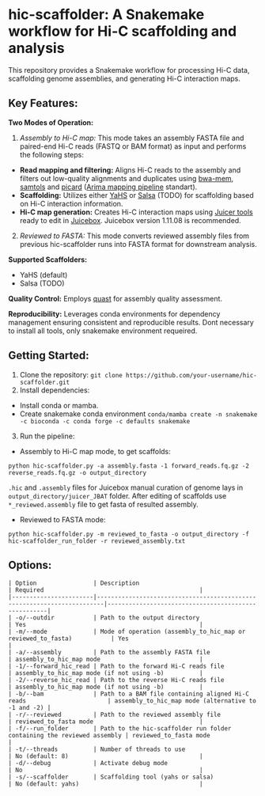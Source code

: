 # hic-scaffolder: A Snakemake workflow for Hi-C scaffolding and analysis
This repository provides a Snakemake workflow for processing Hi-C data, scaffolding genome assemblies, and generating Hi-C interaction maps.

## Key Features:
**Two Modes of Operation:** 

1. *Assembly to Hi-C map:* This mode takes an assembly FASTA file and paired-end Hi-C reads (FASTQ or BAM format) as input and performs the following steps:
- **Read mapping and filtering:** Aligns Hi-C reads to the assembly and filters out low-quality alignments and duplicates using [bwa-mem](https://github.com/bwa-mem2/bwa-mem2), [samtols](https://github.com/samtools/samtools) and [picard](https://github.com/broadinstitute/picard) ([Arima mapping pipeline](https://github.com/ArimaGenomics/mapping_pipeline) standart).
- **Scaffolding:** Utilizes either [YaHS](https://github.com/c-zhou/yahs) or [Salsa](https://github.com/marbl/SALSA) (TODO) for scaffolding based on Hi-C interaction information.
- **Hi-C map generation:** Creates Hi-C interaction maps using [Juicer tools](https://github.com/aidenlab/JuicerTools) ready to edit in [Juicebox](https://github.com/aidenlab/Juicebox). Juicebox version 1.11.08 is recommended.
2. *Reviewed to FASTA:* This mode converts reviewed assembly files from previous hic-scaffolder runs into FASTA format for downstream analysis.
   
**Supported Scaffolders:**
- YaHS (default)
- Salsa (TODO)

**Quality Control:** Employs [quast](https://github.com/ablab/quast) for assembly quality assessment.

**Reproducibility:** Leverages conda environments for dependency management ensuring consistent and reproducible results. Dont necessary to install all tools, only snakemake environment requeired.

## Getting Started:
1. Clone the repository:
```git clone https://github.com/your-username/hic-scaffolder.git```
2. Install dependencies:
- Install conda or mamba.
- Create snakemake conda environment `conda/mamba create -n snakemake -c bioconda -c conda forge -c defaults snakemake`
3. Run the pipeline:
- Assembly to Hi-C map mode, to get scaffolds:

```python hic-scaffolder.py -a assembly.fasta -1 forward_reads.fq.gz -2 reverse_reads.fq.gz -o output_directory```

`.hic` and `.assembly` files for Juicebox manual curation of genome lays in `output_directory/juicer_JBAT` folder. After editing of scaffolds use `*_reviewed.assembly` file to get fasta of resulted assembly. 
- Reviewed to FASTA mode:
   
```python hic-scaffolder.py -m reviewed_to_fasta -o output_directory -f hic-scaffolder_run_folder -r reviewed_assembly.txt```

## Options:
```
| Option                | Description                                                            | Required                                            |
|-----------------------|------------------------------------------------------------------------|-----------------------------------------------------|
| -o/--outdir           | Path to the output directory                                           | Yes                                                 |
| -m/--mode             | Mode of operation (assembly_to_hic_map or reviewed_to_fasta)           | Yes                                                 |
| -a/--assembly         | Path to the assembly FASTA file                                        | assembly_to_hic_map mode                            |
| -1/--forward_hic_read | Path to the forward Hi-C reads file                                    | assembly_to_hic_map mode (if not using -b)          |
| -2/--reverse_hic_read | Path to the reverse Hi-C reads file                                    | assembly_to_hic_map mode (if not using -b)          |
| -b/--bam              | Path to a BAM file containing aligned Hi-C reads                       | assembly_to_hic_map mode (alternative to -1 and -2) |
| -r/--reviewed         | Path to the reviewed assembly file                                     | reviewed_to_fasta mode                              |
| -f/--run_folder       | Path to the hic-scaffolder run folder containing the reviewed assembly | reviewed_to_fasta mode                              |
| -t/--threads          | Number of threads to use                                               | No (default: 8)                                     |
| -d/--debug            | Activate debug mode                                                    | No                                                  |
| -s/--scaffolder       | Scaffolding tool (yahs or salsa)                                       | No (default: yahs)                                  |
```